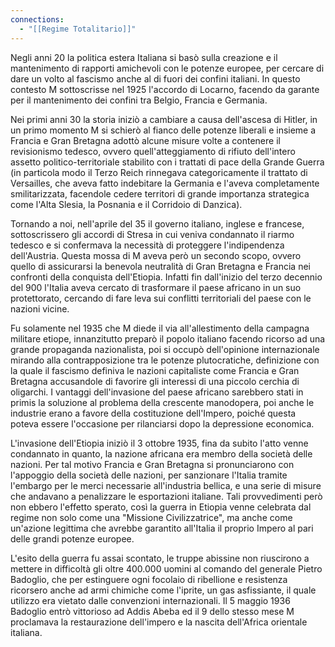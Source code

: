 ```yaml
---
connections:
  - "[[Regime Totalitario]]"
---
```

Negli anni 20 la politica estera Italiana si basò sulla creazione e il mantenimento di rapporti amichevoli con le potenze europee, per cercare di dare un volto al fascismo anche al di fuori dei confini italiani. In questo contesto M sottoscrisse nel 1925 l'accordo di Locarno, facendo da garante per il mantenimento dei confini tra Belgio, Francia e Germania.

Nei primi anni 30 la storia iniziò a cambiare a causa dell'ascesa di Hitler, in un primo momento M si schierò al fianco delle potenze liberali e insieme a Francia e Gran Bretagna adottò alcune  misure volte a contenere il revisionismo tedesco, ovvero quell'atteggiamento di rifiuto dell'intero assetto politico-territoriale stabilito con i trattati di pace della Grande Guerra (in particola modo il Terzo Reich rinnegava categoricamente il trattato di Versailles, che aveva fatto indebitare la Germania e l'aveva completamente smilitarizzata, facendole cedere territori di grande importanza strategica come l'Alta Slesia, la Posnania e il Corridoio di Danzica). 

Tornando a noi, nell'aprile del 35 il governo italiano, inglese e francese, sottoscrissero gli accordi di Stresa in cui veniva condannato il riarmo tedesco e si confermava la necessità di proteggere l'indipendenza dell'Austria. Questa mossa di M aveva però un secondo scopo, ovvero quello di assicurarsi la benevola neutralità di Gran Bretagna e Francia nei confronti della conquista dell'Etiopia. Infatti fin dall'inizio del terzo decennio del 900 l'Italia aveva cercato di trasformare il paese africano in un suo protettorato, cercando di fare leva sui conflitti territoriali del paese con le nazioni vicine. 

Fu solamente nel 1935 che M diede il via all'allestimento della campagna militare etiope, innanzitutto preparò il popolo italiano facendo ricorso ad una grande propaganda nazionalista, poi si occupò dell'opinione internazionale mirando alla contrapposizione tra le potenze plutocratiche, definizione con la quale il fascismo definiva le nazioni capitaliste come Francia e Gran Bretagna accusandole di favorire gli interessi di una piccolo cerchia di oligarchi. I vantaggi dell'invasione del paese africano sarebbero stati in primis la soluzione al problema della crescente manodopera, poi anche le industrie erano a favore della costituzione dell'Impero, poiché questa poteva essere l'occasione per rilanciarsi dopo la depressione economica.  

L'invasione dell'Etiopia iniziò il 3 ottobre 1935, fina da subito l'atto venne condannato in quanto, la nazione africana era membro della società delle nazioni. Per tal motivo Francia e Gran Bretagna si pronunciarono con l'appoggio della società delle nazioni, per sanzionare l'Italia tramite l'embargo per le merci necessarie all'industria bellica, e una serie di misure che andavano a penalizzare le esportazioni italiane. Tali provvedimenti però non ebbero l'effetto sperato, così la guerra in Etiopia venne celebrata dal regime non solo come una "Missione Civilizzatrice", ma anche come un'azione legittima che avrebbe garantito all'Italia il proprio Impero al pari delle grandi potenze europee.

L'esito della guerra fu assai scontato, le truppe abissine non riuscirono a mettere in difficoltà gli oltre 400.000 uomini al comando del generale Pietro Badoglio, che per estinguere ogni focolaio di ribellione e resistenza ricorsero anche ad armi chimiche come l'iprite, un gas asfissiante, il quale utilizzo era vietato dalle convenzioni internazionali. Il 5 maggio 1936 Badoglio entrò vittorioso ad Addis Abeba ed il 9 dello stesso mese M proclamava la restaurazione dell'impero e la nascita dell'Africa orientale italiana.